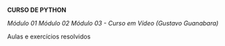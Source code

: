 **CURSO DE PYTHON**

 _Módulo 01_
 _Módulo 02_
 _Módulo 03 - Curso em Vídeo (Gustavo Guanabara)_
 
 Aulas e exercícios resolvidos
